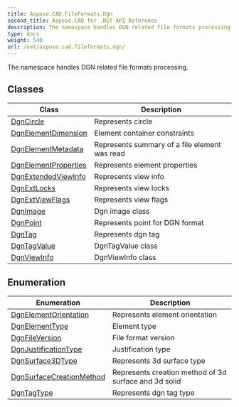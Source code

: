 ```yaml
---
title: Aspose.CAD.FileFormats.Dgn
second_title: Aspose.CAD for .NET API Reference
description: The namespace handles DGN related file formats processing
type: docs
weight: 540
url: /net/aspose.cad.fileformats.dgn/
---
```

The namespace handles DGN related file formats processing.

## Classes

| Class | Description |
| --- | --- |
| [DgnCircle](./dgncircle/) | Represents circle |
| [DgnElementDimension](./dgnelementdimension/) | Element container constraints |
| [DgnElementMetadata](./dgnelementmetadata/) | Represents summary of a file element was read |
| [DgnElementProperties](./dgnelementproperties/) | Represents element properties |
| [DgnExtendedViewInfo](./dgnextendedviewinfo/) | Represents view info |
| [DgnExtLocks](./dgnextlocks/) | Represents view locks |
| [DgnExtViewFlags](./dgnextviewflags/) | Represents view flags |
| [DgnImage](./dgnimage/) | Dgn image class |
| [DgnPoint](./dgnpoint/) | Represents point for DGN format |
| [DgnTag](./dgntag/) | Represents dgn tag |
| [DgnTagValue](./dgntagvalue/) | DgnTagValue class |
| [DgnViewInfo](./dgnviewinfo/) | DgnViewInfo class |
## Enumeration

| Enumeration | Description |
| --- | --- |
| [DgnElementOrientation](./dgnelementorientation/) | Represents element orientation |
| [DgnElementType](./dgnelementtype/) | Element type |
| [DgnFileVersion](./dgnfileversion/) | File format version |
| [DgnJustificationType](./dgnjustificationtype/) | Justification type |
| [DgnSurface3DType](./dgnsurface3dtype/) | Represents 3d surface type |
| [DgnSurfaceCreationMethod](./dgnsurfacecreationmethod/) | Represents creation method of 3d surface and 3d solid |
| [DgnTagType](./dgntagtype/) | Represents dgn tag type |


